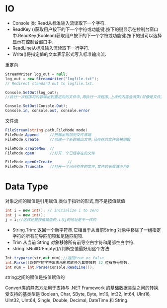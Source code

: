 # IO
- Console 类: Read从标准输入流读取下一个字符.
- ReadKey ()获取用户按下的下一个字符或功能键.按下的键显示在控制台窗口中.ReadKey(Boolean)获取用户按下的下一个字符或功能键.按下的键可以选择显示在控制台窗口中.
- ReadLine从标准输入流读取下一行字符.
- Write()将指定值的文本表示形式写入标准输出流.

重定向
```csharp
StreamWriter log_out = null;       
log_out = new StreamWriter("logfile.txt");
// Redirect standard out to logfile.txt. 
```

```c#
Console.SetOut(log_out);
//执行一次程序将内容输出到重定向的文件中,再执行一次程序,上次的内容会消失(好像是文件又重新建的)

Console.SetOut(Console.Out);
Console.in, console.out, console.error
```
文件流
```c#
FileStream(string path,FileMode mode)
FileMode.Append     //把输出附加到文件末端
FileMode.Create     //创建一个新的输出文件,已存在的文件会被销毁

FileMode.createNew  //
FileMode.open       //打开一个已经存在的文件

FileMode.openOrCreate       //
FileMode.Truncate   //打开一个已经存在的文件,文件的长度减小为0
```

# Data Type
对象之间的赋值是引用赋值,类似于指针的形式,而不是按值赋值

```c#
int i = new int(); // initialize i to zero
int j = new int();
j = i;//这样还是按值赋值的,i与j的地址是不一样的
```

- String.Trim: 返回一个新字符串,它相当于从当前String 对象中移除了一组指定字符的所有前导匹配项和尾随匹配项.
- Trim      从当前 String 对象移除所有前导空白字符和尾部空白字符.
- string.IsNullOrEmpty()//判断空值最好用这个方法

```c#
Int.tryparse(str,out num);//返回true or false
int.Parse()将数字的字符串表示形式转换为其等效的 32 位有符号整数.
int num = int.Parse(Console.ReadLine());
```

string之间的赋值是按值赋值的

Convert类的静态方法用于支持与 .NET Framework 的基础数据类型之间的转换.
受支持的基类型是 Boolean, Char, SByte, Byte, Int16, Int32, Int64, UInt16, UInt32, UInt64, Single, Double, Decimal, DateTime 和 String.
